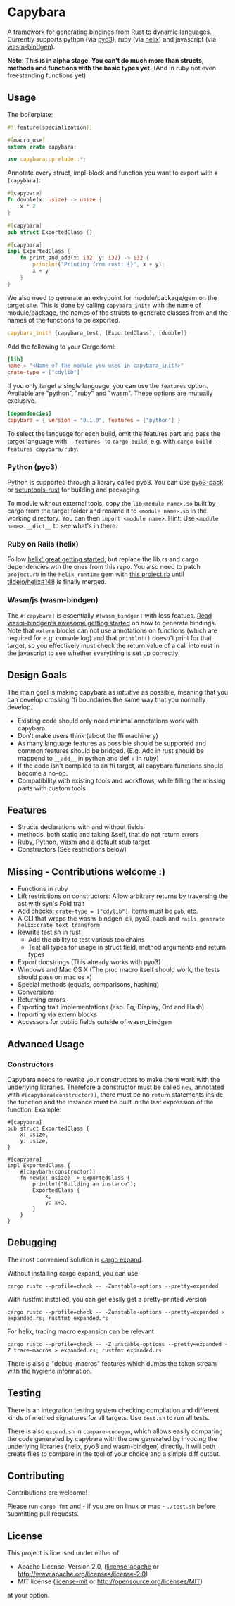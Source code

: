 # Capybara

A framework for generating bindings from Rust to dynamic languages. Currently supports python (via [pyo3](https://github.com/PyO3/pyo3)), ruby
(via [helix](https://github.com/tildeio/helix)) and javascript (via [wasm-bindgen](https://github.com/rustwasm/wasm-bindgen)).

**Note: This is in alpha stage. You can't do much more than structs, methods and functions with the basic types yet.** (And in ruby not even freestanding functions yet)

## Usage

The boilerplate:

```rust
#![feature(specialization)]

#[macro_use]
extern crate capybara;

use capybara::prelude::*;
```

Annotate every struct, impl-block and function you want to export with `#[capybara]`:

```rust
#[capybara]
fn double(x: usize) -> usize {
    x * 2
}

#[capybara]
pub struct ExportedClass {}

#[capybara]
impl ExportedClass {
    fn print_and_add(x: i32, y: i32) -> i32 {
        println!("Printing from rust: {}", x + y);
        x + y
    }
}
```

We also need to generate an extrypoint for module/package/gem on the target site. This is done by calling `capybara_init!`
with the name of module/package, the names of the structs to generate classes from and the names of the functions to be exported.

```rust
capybara_init! {capybara_test, [ExportedClass], [double]}
```

Add the following to your Cargo.toml:

```toml
[lib]
name = "<Name of the module you used in capybara_init!>"
crate-type = ["cdylib"]
```

If you only target a single language, you can use the `features` option. Available are "python", "ruby" and "wasm".
These options are mutually exclusive.

```toml
[dependencies]
capybara = { version = "0.1.0", features = ["python"] }
```

To select the language for each build, omit the features part and pass the target language with `--features ` to
`cargo build`, e.g. with `cargo build --features capybara/ruby`.

### Python (pyo3)

Python is supported through a library called pyo3. You can use [pyo3-pack](https://github.com/PyO3/pyo3-pack) or
[setuptools-rust](https://github.com/PyO3/setuptools-rust) for building and packaging.

To module without external tools, copy the `lib<module name>.so` built by cargo from the target folder and
rename it to `<module name>.so` in the working directory. You can then `import <module name>`. Hint: Use `<module name>.__dict__` to see what's in there.

### Ruby on Rails (helix)

Follow [helix' great getting started](https://usehelix.com/getting_started), but replace the lib.rs and cargo
dependencies wth the ones from this repo. You also need to patch `project.rb` in the `helix_runtime` gem with [this project.rb](https://github.com/konstin/helix/blob/538a1c9fa9382c85aed50794d91fd6096c2ab6a0/ruby/lib/helix_runtime/project.rb) until [tildeio/helix#148](https://github.com/tildeio/helix/pull/148) is finally merged.

### Wasm/js (wasm-bindgen)

The `#[capybara]` is essentially `#[wasm_bindgen]` with less featues.
[Read wasm-bindgen's awesome getting started](https://github.com/rustwasm/wasm-bindgen) on how to generate bindings.
Note that `extern` blocks can not use annotations on functions (which are required for e.g. console.log) and that
`println!()` doesn't print for that target, so you effectively must check the return value of a call into rust in the
javascript to see whether everything is set up correctly.

## Design Goals

The main goal is making capybara as _intuitive_ as possible, meaning that you can develop crossing ffi boundaries the same way that you normally develop.

 * Existing code should only need minimal annotations work with capybara.
 * Don't make users think (about the ffi machinery)
 * As many language features as possible should be supported and common features should be bridged. (E.g. Add in rust should be mappend to `__add__` in python and def + in ruby)
 * If the code isn't compiled to an ffi target, all capybara functions should become a no-op.
 * Compatibility with existing tools and workflows, while filling the missing parts with custom tools

## Features

 * Structs declarations with and without fields
 * methods, both static and taking &self, that do not return errors
 * Ruby, Python, wasm and a default stub target
 * Constructors (See restrictions below)

## Missing - Contributions welcome :)

 * Functions in ruby
 * Lift restrictions on constructors: Allow arbitrary returns by traversing the ast with syn's Fold trait
 * Add checks: `crate-type = ["cdylib"]`, items must be `pub`, etc.
 * A CLI that wraps the wasm-bindgen-cli, pyo3-pack and `rails generate helix:crate text_transform`
 * Rewrite test.sh in rust
   * Add the ability to test various toolchains
   * Test all types for usage in struct field, method arguments and return types
 * Export docstrings (This already works with pyo3)
 * Windows and Mac OS X (The proc macro itself should work, the tests should pass on mac os x)
 * Special methods (equals, comparisons, hashing)
 * Conversions
 * Returning errors
 * Exporting trait implementations (esp. Eq, Display, Ord and Hash)
 * Importing via extern blocks
 * Accessors for public fields outside of wasm_bindgen

## Advanced Usage

### Constructors

Capybara needs to rewrite your constructors to make them work with the underlying libraries. Therefore a constructor must be called `new`, annotated with `#[capybara(constructor)]`, there must be no `return` statements inside the function and the instance must be built in the last expression of the function. Example:

```
#[capybara]
pub struct ExportedClass {
    x: usize,
    y: usize,
}

#[capybara]
impl ExportedClass {
    #[capybara(constructor)]
    fn new(x: usize) -> ExportedClass {
        println!("Building an instance");
        ExportedClass {
            x,
            y: x+3,
        }
    }
}
```

## Debugging

The most convenient solution is [cargo expand](https://github.com/dtolnay/cargo-expand).

Without installing cargo expand, you can use

```shell
cargo rustc --profile=check -- -Zunstable-options --pretty=expanded
```

With rustfmt installed, you can get easily get a pretty-printed version

```shell
cargo rustc --profile=check -- -Zunstable-options --pretty=expanded > expanded.rs; rustfmt expanded.rs
```

For helix, tracing macro expansion can be relevant

```shell
cargo rustc --profile=check -- -Z unstable-options --pretty=expanded -Z trace-macros > expanded.rs; rustfmt expanded.rs
```

There is also a "debug-macros" features which dumps the token stream with the hygiene information.

## Testing

There is an integration testing system checking compilation and different kinds of method signatures for all targets. Use `test.sh` to run all tests.

There is also `expand.sh` in `compare-codegen`, which allows easily comparing the code generated by capybara with the one generated by invocing the underlying libraries (helix, pyo3 and wasm-bindgen) directly. It will both create files to compare in the tool of your choice and a simple diff output.

## Contributing

Contributions are welcome!

Please run `cargo fmt` and - if you are on linux or mac - `./test.sh` before submitting pull requests.

## License

This project is licensed under either of

 * Apache License, Version 2.0, ([license-apache](license-apache) or
   http://www.apache.org/licenses/license-2.0)
 * MIT license ([license-mit](license-mit) or
   http://opensource.org/licenses/MIT)

at your option.
